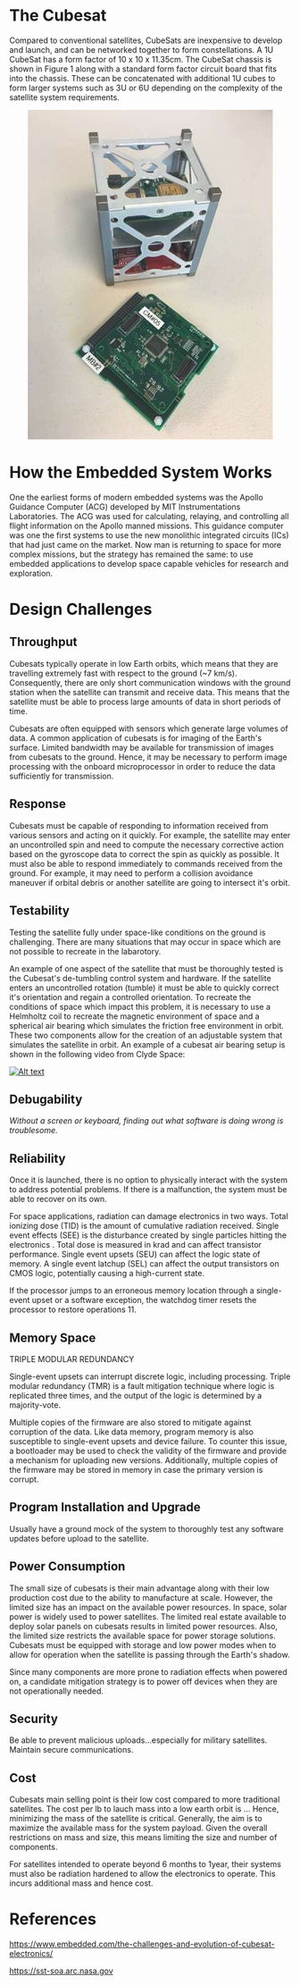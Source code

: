 # __The Cubesat__

Compared to conventional satellites, CubeSats are inexpensive to develop and launch, and can be networked together to form constellations. A 1U CubeSat has a form factor of 10 x 10 x 11.35cm. The CubeSat chassis is shown in Figure 1 along with a standard form factor circuit board that fits into the chassis. These can be concatenated with additional 1U cubes to form larger systems such as 3U or 6U depending on the complexity of the satellite system requirements.
 
<p align="center">
  <img src="cubesat_board.jpg">
</p>

# __How the Embedded System Works__ 
One the earliest forms of modern embedded systems was the Apollo Guidance Computer (ACG) developed by MIT Instrumentations Laboratories. The ACG was used for calculating, relaying, and controlling all flight information on the Apollo manned missions. This guidance computer was one the first systems to use the new monolithic integrated circuits (ICs) that had just came on the market. Now man is returning to space for more complex missions, but the strategy has remained the same: to use embedded applications to develop space capable vehicles for research and exploration.
# __Design Challenges__

## __Throughput__

Cubesats typically operate in low Earth orbits, which means that they are travelling extremely fast with respect to the ground (~7 km/s). Consequently, there are only short communication windows with the ground station when the satellite can transmit and receive data. This means that the satellite must be able to process large amounts of data in short periods of time. 

Cubesats are often equipped with sensors which generate large volumes of data. A common application of cubesats is for imaging of the Earth's surface. Limited bandwidth may be available for transmission of images from cubesats to the ground. Hence, it may be necessary to perform image processing with the onboard microprocessor in order to reduce the data sufficiently for transmission. 

## __Response__ 

Cubesats must be capable of responding to information received from various sensors and acting on it quickly. For example, the satellite  may enter an uncontrolled spin and need to compute the necessary corrective action based on the gyroscope data to correct the spin as quickly as possible. It must also be able to respond immediately to commands received from the ground. For example, it may need to perform a collision avoidance maneuver if orbital debris or another satellite are going to intersect it's orbit. 

## __Testability__

Testing the satellite fully under space-like conditions on the ground is challenging. There are many situations that may occur in space which are not possible to recreate in the labarotory. 

An example of one aspect of the satellite that must be thoroughly tested is the Cubesat's de-tumbling control system and hardware. If the satellite enters an uncontrolled rotation (tumble) it must be able to quickly correct it's orientation and regain a controlled orientation. To recreate the conditions of space which impact this problem, it is necessary to use a Helmholtz coil to recreate the magnetic environment of space and a spherical air bearing which simulates the friction free environment in orbit. These two components allow for the creation of an adjustable system that simulates the satellite in orbit. An example of a cubesat air bearing setup is shown in the following video from Clyde Space:

[![Alt text](https://img.youtube.com/vi/d9Cw1l7ExHE/0.jpg)](https://www.youtube.com/watch?v=d9Cw1l7ExHE)

## __Debugability__
_Without a screen or keyboard, finding out what software is doing wrong is troublesome._


## __Reliability__
Once it is launched, there is no option to physically interact with the system to address potential problems. If there is a malfunction, the system must be able to recover on its own. 

For space applications, radiation can damage electronics in two ways. Total ionizing dose (TID) is the amount of cumulative radiation received. Single event effects (SEE) is the disturbance created by single particles hitting the electronics . Total dose is measured in krad and can affect transistor performance. Single event upsets (SEU) can affect the logic state of memory. A single event latchup (SEL) can affect the output transistors on CMOS logic, potentially causing a high-current state.

 If the processor jumps to an erroneous memory location through a single-event upset or a software exception, the watchdog timer resets the processor to restore operations 11.

## __Memory Space__

TRIPLE MODULAR REDUNDANCY

Single-event upsets can interrupt discrete logic, including processing. Triple modular redundancy (TMR) is a fault mitigation technique where logic is replicated three times, and the output of the logic is determined by a majority-vote. 

Multiple copies of the firmware are also stored to mitigate against corruption of the data. Like data memory, program memory is also susceptible to single-event upsets and device failure. To counter this issue, a bootloader may be used to check the validity of the firmware and provide a mechanism for uploading new versions. Additionally, multiple copies of the firmware may be stored in memory in case the primary version is corrupt.

## __Program Installation and Upgrade__
Usually have a ground mock of the system to thoroughly test any software updates before upload to the satellite.


## __Power Consumption__
The small size of cubesats is their main advantage along with their low production cost due to the ability to manufacture at scale. However, the limited size has an impact on the available power resources. In space, solar power is widely used to power satellites. The limited real estate available to deploy solar panels on cubesats results in limited power resources. Also, the limited size restricts the available space for power storage solutions. Cubesats must be equipped with storage and low power modes when to allow for operation when the satellite is passing through the Earth's shadow. 

Since many components are more prone to radiation effects when powered on, a candidate mitigation strategy is to power off devices when they are not operationally needed.

## __Security__
Be able to prevent malicious uploads...especially for military satellites. Maintain secure communications. 


## __Cost__
Cubesats main selling point is their low cost compared to more traditional satellites. The cost per lb to lauch mass into a low earth orbit is ... Hence, minimizing the mass of the satellite is critical. Generally, the aim is to maximize the available mass for the system payload. Given the overall restrictions on mass and size, this means limiting the size and number of components. 

For satellites intended to operate beyond 6 months to 1year, their systems must also be radiation hardened to allow the electronics to operate. This incurs additional mass and hence cost. 

# __References__

https://www.embedded.com/the-challenges-and-evolution-of-cubesat-electronics/

https://sst-soa.arc.nasa.gov


